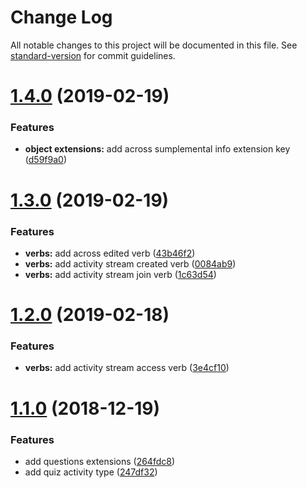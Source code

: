 # Change Log

All notable changes to this project will be documented in this file. See [standard-version](https://github.com/conventional-changelog/standard-version) for commit guidelines.

<a name="1.4.0"></a>
# [1.4.0](https://github.com/Gradiant/gradiant-xapi-dsl/compare/v1.3.0...v1.4.0) (2019-02-19)


### Features

* **object extensions:** add across sumplemental info extension key ([d59f9a0](https://github.com/Gradiant/gradiant-xapi-dsl/commit/d59f9a0))



<a name="1.3.0"></a>
# [1.3.0](https://github.com/Gradiant/gradiant-xapi-dsl/compare/v1.2.0...v1.3.0) (2019-02-19)


### Features

* **verbs:** add across edited verb ([43b46f2](https://github.com/Gradiant/gradiant-xapi-dsl/commit/43b46f2))
* **verbs:** add activity stream created verb ([0084ab9](https://github.com/Gradiant/gradiant-xapi-dsl/commit/0084ab9))
* **verbs:** add activity stream join verb ([1c63d54](https://github.com/Gradiant/gradiant-xapi-dsl/commit/1c63d54))



<a name="1.2.0"></a>
# [1.2.0](https://github.com/Gradiant/gradiant-xapi-dsl/compare/v1.1.0...v1.2.0) (2019-02-18)


### Features

* **verbs:** add activity stream access verb ([3e4cf10](https://github.com/Gradiant/gradiant-xapi-dsl/commit/3e4cf10))



<a name="1.1.0"></a>
# [1.1.0](https://github.com/Gradiant/gradiant-xapi-dsl/compare/v1.0.0...v1.1.0) (2018-12-19)


### Features

* add questions extensions ([264fdc8](https://github.com/Gradiant/gradiant-xapi-dsl/commit/264fdc8))
* add quiz activity type ([247df32](https://github.com/Gradiant/gradiant-xapi-dsl/commit/247df32))

